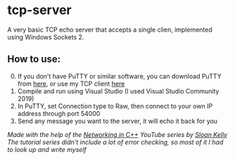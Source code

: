 # tcp-server

A very basic TCP echo server that accepts a single clien, implemented using Windows Sockets 2.

## How to use:
0. If you don't have PuTTY or similar software, you can download PuTTY from [here](https://www.chiark.greenend.org.uk/~sgtatham/putty/), or use my TCP client [here](https://github.com/molnar-david/tcp-client)
1. Compile and run using Visual Studio (I used Visual Studio Community 2019)
2. In PuTTY, set Connection type to Raw, then connect to your own IP address through port 54000
3. Send any message you want to the server, it will echo it back for you

*Made with the help of the [Networking in C++](https://www.youtube.com/playlist?list=PLZo2FfoMkJeEogzRXEJeTb3xpA2RAzwCZ) YouTube series by [Sloan Kelly](https://www.youtube.com/c/sloankelly)*  
*The tutorial series didn't include a lot of error checking, so most of it I had to look up and write myself*
